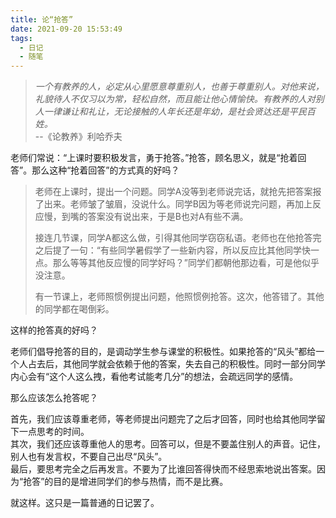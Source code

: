 ```yaml
---
title: 论“抢答”
date: 2021-09-20 15:53:49
tags:
  - 日记
  - 随笔
---
```


> *一个有教养的人，必定从心里愿意尊重别人，也善于尊重别人。对他来说，礼貌待人不仅习以为常，轻松自然，而且能让他心情愉快。有教养的人对别人一律谦让和礼让，无论接触的人年长还是年幼，是社会贤达还是平民百姓。*  
> --《论教养》利哈乔夫

老师们常说：“上课时要积极发言，勇于抢答。”抢答，顾名思义，就是“抢着回答”。那么这种“抢着回答”的方式真的好吗？

> 老师在上课时，提出一个问题。同学A没等到老师说完话，就抢先把答案报了出来。老师皱了皱眉，没说什么。同学B因为等老师说完问题，再加上反应慢，到嘴的答案没有说出来，于是B也对A有些不满。
>
> 接连几节课，同学A都这么做，引得其他同学窃窃私语。老师也在他抢答完之后提了一句：“有些同学暑假学了一些新内容，所以反应比其他同学快一点。那么等等其他反应慢的同学好吗？”同学们都朝他那边看，可是他似乎没注意。
>
> 有一节课上，老师照惯例提出问题，他照惯例抢答。这次，他答错了。其他的同学都在喝倒彩。

这样的抢答真的好吗？

老师们倡导抢答的目的，是调动学生参与课堂的积极性。如果抢答的“风头”都给一个人占去后，其他同学就会依赖于他的答案，失去自己的积极性。同时一部分同学内心会有“这个人这么拽，看他考试能考几分”的想法，会疏远同学的感情。

那么应该怎么抢答呢？

首先，我们应该尊重老师，等老师提出问题完了之后才回答，同时也给其他同学留下一点思考的时间。  
其次，我们还应该尊重他人的思考。回答可以，但是不要盖住别人的声音。记住，别人也有发言权，不要自己出尽“风头”。  
最后，要思考完全之后再发言。不要为了比谁回答得快而不经思索地说出答案。因为“抢答”的目的是增进同学们的参与热情，而不是比赛。

就这样。这只是一篇普通的日记罢了。
